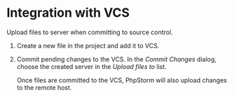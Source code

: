 # Integration with VCS

Upload files to server when committing to source control.

1. Create a new file in the project and add it to VCS.
2. Commit pending changes to the VCS. In the _Commit Changes_ dialog, choose the created server in the _Upload files to_
   list.

   Once files are committed to the VCS, PhpStorm will also upload changes to the remote host.